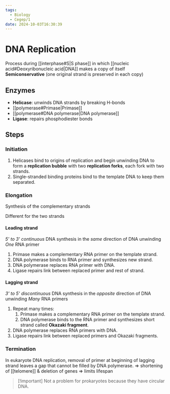```yaml
---
tags:
  - Biology
  - Cegep/1
date: 2024-10-03T16:30:39
---
```


# DNA Replication

Process during [[interphase#S|S phase]] in which [[nucleic acid#Deoxyribonucleic acid|DNA]] makes a copy of itself
**Semiconservative** (one original strand is preserved in each copy)

## Enzymes

- **Helicase**: unwinds DNA strands by breaking H-bonds
- [[polymerase#Primase|Primase]]
- [[polymerase#DNA polymerase|DNA polymerase]]
- **Ligase**: repairs phosphodiester bonds

## Steps

### Initiation

1. Helicases bind to origins of replication and begin unwinding DNA to form a **replication bubble** with two **replication forks**, each fork with two strands.
2. Single-stranded binding proteins bind to the template DNA to keep them separated.

### Elongation

Synthesis of the complementary strands

Different for the two strands

#### Leading strand

*5' to 3' continuous* DNA synthesis in the *same* direction of DNA unwinding
*One* RNA primer

1. Primase makes a complementary RNA primer on the template strand.
2. DNA polymerase binds to RNA primer and synthesizes new strand.
3. DNA polymerase replaces RNA primer with DNA.
4. Ligase repairs link between replaced primer and rest of strand.

#### Lagging strand

*3' to 5' discontinuous* DNA synthesis in the *opposite* direction of DNA unwinding
*Many* RNA primers

1. Repeat many times:
	1. Primase makes a complementary RNA primer on the template strand.
	2. DNA polymerase binds to the RNA primer and synthesizes short strand called **Okazaki fragment**.
2. DNA polymerase replaces RNA primers with DNA.
3. Ligase repairs link between replaced primers and Okazaki fragments.

### Termination

In eukaryote DNA replication, removal of primer at beginning of lagging strand leaves a gap that cannot be filled by DNA polymerase.
=> shortening of [[telomere]] & deletion of genes => limits lifespan

> [!important] Not a problem for prokaryotes because they have circular DNA.
